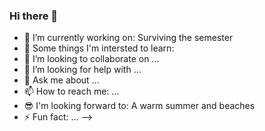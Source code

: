 ### Hi there 👋

- 🔭 I’m currently working on: Surviving the semester
- 🌱 Some things I'm intersted to learn: 
- 👯 I’m looking to collaborate on ...
- 🤔 I’m looking for help with ...
- 💬 Ask me about ...
- 📫 How to reach me: ...
- :sunglasses: I'm looking forward to: A warm summer and beaches
- ⚡ Fun fact: ...
-->
